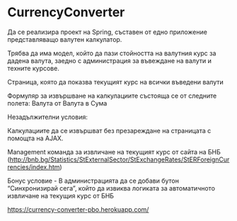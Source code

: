 # CurrencyConverter

Да се реализира проект на Spring, съставен от едно приложение представляващо валутен калкулатор.

Трябва да има модел, който да пази стойността на валутния курс за дадена валута, заедно с администрация за въвеждане на валути и техните курсове.

Страница, която да показва текущият курс на всички въведени валути

Формуляр за извършване на калкулациите състояща се от следните полета:
Валута от
Валута в
Сума

Незадължителни условия:

Калкулациите да се извършват без презареждане на страницата с помощта на AJAX.

Management команда за извличане на текущият курс от сайта на БНБ (http://bnb.bg/Statistics/StExternalSector/StExchangeRates/StERForeignCurrencies/index.htm)

Бонус условие - В администрацията да се добави бутон “Синхронизирай сега”, който да извиква логиката за автоматичното извличане на текущия курс от БНБ

https://currency-converter-pbo.herokuapp.com/
